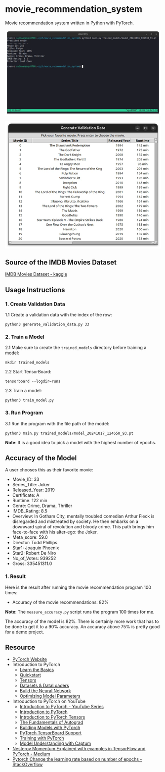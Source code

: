 # movie_recommendation_system
Movie recommendation system written in Python with PyTorch.

![Movie Recommendation System](./screenshots/movie_recommendation_system.webp)

![GUI Generate Validation Data](./screenshots/gui_generate_validation_data.webp)

## Source of the IMDB Movies Dataset
[IMDB Movies Dataset - kaggle](https://www.kaggle.com/datasets/harshitshankhdhar/imdb-dataset-of-top-1000-movies-and-tv-shows)

## Usage Instructions
### 1. Create Validation Data
1.1 Create a validation data with the index of the row:
```
python3 generate_validation_data.py 33
```

### 2. Train a Model
2.1 Make sure to create the `trained_models` directory before training a model:
```
mkdir trained_models
```

2.2 Start TensorBoard:
```
tensorboard --logdir=runs
```

2.3 Train a model:
```
python3 train_model.py
```

### 3. Run Program
3.1 Run the program with the file path of the model:
```
python3 main.py trained_models/model_20241017_124650_93.pt
```

**Note**: It is a good idea to pick a model with the highest number of epochs.

## Accuracy of the Model

A user chooses this as their favorite movie:
- Movie_ID: 33
- Series_Title: Joker
- Released_Year: 2019
- Certificate: A
- Runtime: 122 min
- Genre: Crime, Drama, Thriller
- IMDB_Rating: 8.5
- Overview: In Gotham City, mentally troubled comedian Arthur Fleck is
disregarded and mistreated by society. He then embarks on a downward
spiral of revolution and bloody crime. This path brings him face-to-face
with his alter-ego: the Joker.
- Meta_score: 59.0
- Director: Todd Phillips
- Star1: Joaquin Phoenix
- Star2: Robert De Niro
- No_of_Votes: 939252
- Gross: 335451311.0

### 1. Result
Here is the result after running the movie recommendation program 100 times:
- Accuracy of the movie recommendations: 82%

**Note**: The `measure_accuracy.py` script runs the program 100 times for me.

The accuracy of the model is 82%. There is certainly more work that has to be
done to get it to a 90% accuracy. An accuracy above 75% is pretty good for a demo
project.

## Resource
- [PyTorch Website](https://pytorch.org)
- Introduction to PyTorch
  - [Learn the Basics](https://pytorch.org/tutorials/beginner/basics/intro.html)
  - [Quickstart](https://pytorch.org/tutorials/beginner/basics/quickstart_tutorial.html)
  - [Tensors](https://pytorch.org/tutorials/beginner/basics/tensorqs_tutorial.html)
  - [Datasets & DataLoaders](https://pytorch.org/tutorials/beginner/basics/data_tutorial.html)
  - [Build the Neural Network](https://pytorch.org/tutorials/beginner/basics/buildmodel_tutorial.html)
  - [Optimizing Model Parameters](https://pytorch.org/tutorials/beginner/basics/optimization_tutorial.html)
- Introduction to PyTorch on YouTube
  - [Introduction to PyTorch - YouTube Series](https://pytorch.org/tutorials/beginner/introyt.html)
  - [Introduction to PyTorch](https://pytorch.org/tutorials/beginner/introyt/introyt1_tutorial.html)
  - [Introduction to PyTorch Tensors](https://pytorch.org/tutorials/beginner/introyt/tensors_deeper_tutorial.html)
  - [The Fundamentals of Autograd](https://pytorch.org/tutorials/beginner/introyt/autogradyt_tutorial.html)
  - [Building Models with PyTorch](https://pytorch.org/tutorials/beginner/introyt/modelsyt_tutorial.html)
  - [PyTorch TensorBoard Support](https://pytorch.org/tutorials/beginner/introyt/tensorboardyt_tutorial.html)
  - [Training with PyTorch](https://pytorch.org/tutorials/beginner/introyt/trainingyt.html)
  - [Model Understanding with Captum](https://pytorch.org/tutorials/beginner/introyt/captumyt.html)
- [Nesterov Momentum Explained with examples in TensorFlow and PyTorch - Medium](https://medium.com/@giorgio.martinez1926/nesterov-momentum-explained-with-examples-in-tensorflow-and-pytorch-4673dbf21998)
- [Pytorch Change the learning rate based on number of epochs - StackOverflow](https://stackoverflow.com/questions/60050586/pytorch-change-the-learning-rate-based-on-number-of-epochs)

